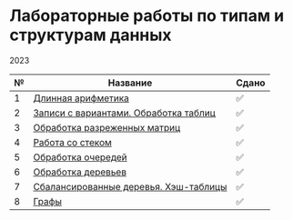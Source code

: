 # Лабораторные работы по типам и структурам данных

2023  

| № | Название | Сдано |  
| --- | --- | --- |
| 1 | [Длинная арифметика](https://github.com/XTDimasXT/BMSTU-TaDS/tree/master/lab_01) | ✅ |
| 2 | [Записи с вариантами. Обработка таблиц](https://github.com/XTDimasXT/BMSTU-TaDS/tree/master/lab_02) | ✅ |
| 3 | [Обработка разреженных матриц](https://github.com/XTDimasXT/BMSTU-TaDS/tree/master/lab_03) | ✅ |
| 4 | [Работа со стеком](https://github.com/XTDimasXT/BMSTU-TaDS/tree/master/lab_04) | ✅ |
| 5 | [Обработка очередей](https://github.com/XTDimasXT/BMSTU-TaDS/tree/master/lab_05) | ✅ |
| 6 | [Обработка деревьев](https://github.com/XTDimasXT/BMSTU-TaDS/tree/master/lab_06) | ✅ |
| 7 | [Сбалансированные деревья. Хэш-таблицы](https://github.com/XTDimasXT/BMSTU-TaDS/tree/master/lab_07) | ✅ |
| 8 | [Графы](https://github.com/XTDimasXT/BMSTU-TaDS/tree/master/lab_08) | ✅ |
